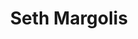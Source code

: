 ---
title: 'Seth Margolis'
first_name: 'Seth'
last_name: 'Margolis'
org_title: 'Director of Education Programs'
organization: 'Museum of Flight'
state: 'WA'
email: 'smargolis@museumofflight.org'
phone: '(206) 768-7116'
chair: 
active: true
assignee: 'sethmargolis'

---